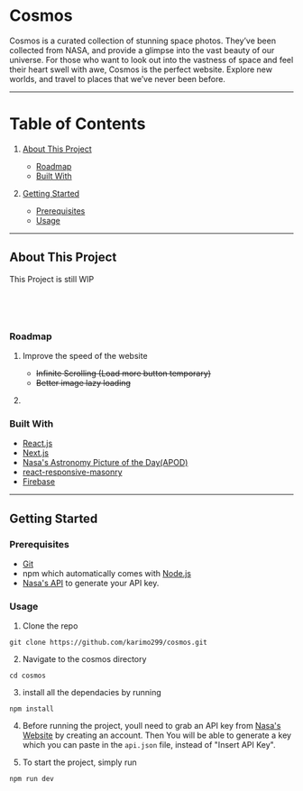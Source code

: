 # Cosmos

Cosmos is a curated collection of stunning space photos. They’ve been collected from NASA, and provide a glimpse into the vast beauty of our universe. For those who want to look out into the vastness of space and feel their heart swell with awe, Cosmos is the perfect website. Explore new worlds, and travel to places that we’ve never been before.

---

# Table of Contents
1. [About This Project](#about-this-project)
    * [Roadmap](#roadmap)
    * [Built With](#built-with)
    
2. [Getting Started](#getting-started)
    * [Prerequisites](#prerequisites)
    * [Usage](#usage)

---

## About This Project
<div>
<p> This Project is still WIP </p>

<div>
<div style="padding:1rem">
<p style="flex: 1"> 
</p>
</div>
</div>

### Roadmap
1) Improve the speed of the website
    * ~~Infinite Scrolling (Load more button temporary)~~
    * ~~Better image lazy loading~~

2) ~~~Add liking system~~~
### Built With

- [React.js](https://reactjs.org/)
- [Next.js](https://nextjs.org/docs/getting-started)
- [Nasa's Astronomy Picture of the Day(APOD)](https://github.com/nasa/apod-api)
- [react-responsive-masonry](https://github.com/cedricdelpoux/react-responsive-masonry)
- [Firebase](https://firebase.google.com/)

---

## Getting Started

### Prerequisites

- [Git](https://git-scm.com/downloads)
- npm which automatically comes with [Node.js](https://nodejs.org/en/download/)
- [Nasa's API](https://api.nasa.gov/) to generate your API key.

### Usage

1. Clone the repo

```console
git clone https://github.com/karimo299/cosmos.git
```

2. Navigate to the cosmos directory

```console
cd cosmos
```

3. install all the dependacies by running

```console
npm install
```

4. Before running the project, youll need to grab an API key from [Nasa's Website](https://api.nasa.gov/) by creating an account. Then You will be able to generate a key which you can paste in the `api.json` file, instead of "Insert API Key".

5. To start the project, simply run

```console
npm run dev
```
